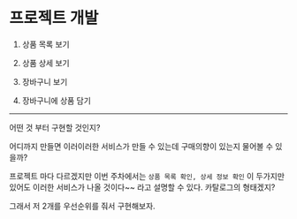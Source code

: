 # 프로젝트 개발

1. 상품 목록 보기

2. 상품 상세 보기

3. 장바구니 보기

4. 장바구니에 상품 담기

---

어떤 것 부터 구현할 것인지?

어디까지 만들면 이러이러한 서비스가 만들 수 있는데 구매의향이 있는지 물어볼 수 있을까?

프로젝트 마다 다르겠지만 이번 주차에서는 `상품 목록 확인, 상세 정보 확인` 이 두가지만 있어도 이러한 서비스가 나올 것이다~~ 라고 설명할 수 있다. 카탈로그의 형태겠지?

그래서 저 2개를 우선순위를 줘서 구현해보자.
